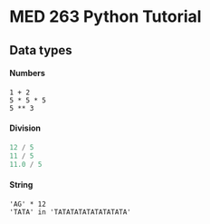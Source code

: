 # MED 263 Python Tutorial

## Data types

#### Numbers
    1 + 2
    5 * 5 * 5 
    5 ** 3


#### Division
```python
12 / 5
11 / 5
11.0 / 5
```


#### String
	'AG' * 12
	'TATA' in 'TATATATATATATATATA'